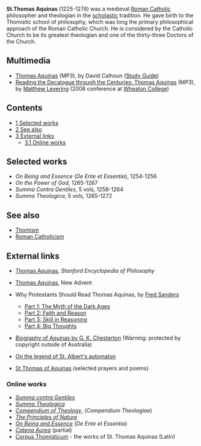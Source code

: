 **St.Thomas Aquinas** (1225-1274) was a medieval
[Roman Catholic](Roman_Catholicism "Roman Catholicism") philosopher
and theologian in the [scholastic](Scholasticism "Scholasticism")
tradition. He gave birth to the Thomistic school of philosophy,
which was long the primary philosophical approach of the Roman
Catholic Church. He is considered by the Catholic Church to be its
greatest theologian and one of the thirty-three Doctors of the
Church.

## Multimedia

-   [Thomas Aquinas](http://worldwidefreeresources.com/upload/CH310_Lecture_29.mp3)
    (MP3), by David Calhoun
    ([Study Guide](http://worldwidefreeresources.com/upload/CH310_SG_29.pdf))
-   [Reading the Decalogue through the Centuries: Thomas Aquinas](http://www.wheaton.edu/CACE/audiodownloads/08THEOLevering.mp3)
    (MP3), by [Matthew Levering](Matthew_Levering "Matthew Levering")
    (2008 conference at
    [Wheaton College](Wheaton_College "Wheaton College"))

## Contents

-   [1 Selected works](#Selected_works)
-   [2 See also](#See_also)
-   [3 External links](#External_links)
    -   [3.1 Online works](#Online_works)





## Selected works

-   *On Being and Essence* (*De Ente et Essentia*), 1254-1256
-   *On the Power of God*, 1265-1267
-   *Summa Contra Gentiles*, 5 vols, 1258-1264
-   *Summa Theologica*, 5 vols, 1265-1272

## See also

-   [Thomism](Thomism "Thomism")
-   [Roman Catholicism](Roman_Catholicism "Roman Catholicism")

## External links

-   [Thomas Aquinas](http://plato.stanford.edu/entries/aquinas/),
    *Stanford Encyclopedia of Philosophy*
-   [Thomas Aquinas](http://www.newadvent.org/cathen/14663b.htm),
    New Advent
-   Why Protestants Should Read Thomas Aquinas, by
    [Fred Sanders](Fred_Sanders "Fred Sanders")
    -   [Part 1: The Myth of the Dark Ages](http://www.scriptoriumdaily.com/2009/05/13/why-protestants-should-read-thomas-aquinas-1-the-myth-of-the-dark-ages/)
    -   [Part 2: Faith and Reason](http://www.scriptoriumdaily.com/2009/05/14/why-protestants-should-read-thomas-aquinas-2-faith-and-reason/)
    -   [Part 3: Skill in Reasoning](http://www.scriptoriumdaily.com/2009/05/15/why-protestants-should-read-thomas-aquinas-3-skill-in-reasoning/)
    -   [Part 4: Big Thoughts](http://www.scriptoriumdaily.com/2009/05/16/why-protestants-should-read-thomas-aquinas-4-big-thoughts/)

-   [Biography of Aquinas by G. K. Chesterton](http://gutenberg.net.au/ebooks01/0100331.txt)
    (Warning: protected by copyright outside of Australia)
-   [On the legend of St. Albert's automaton](http://www.nd.edu/Departments/Maritain/etext/staamp3.htm)
-   [St Thomas of Aquinas](http://www.poetseers.org/spiritual_and_devotional_poets/christian/st_thomas/)
    (selected prayers and poems)

### Online works

-   *[Summa contra Gentiles](http://www.nd.edu/Departments/Maritain/etext/gc.htm)*
-   *[Summa Theologica](http://www.newadvent.org/summa)*
-   *[Compendium of Theology](http://www.op-stjoseph.org/Students/study/thomas/Compendium.htm)*,
    (*Compendium Theologiae*)
-   *[The Principles of Nature](http://www4.desales.edu/~philtheo/aquinas/Nature.html)*
-   *[On Being and Essence](http://www.fordham.edu/halsall/basis/aquinas-esse.html)*
    (*De Ente et Essentia*)
-   *[Catena Aurea](http://www.ccel.org/a/aquinas/catena/home.htm)*
    (partial)
-   [Corpus Thomisticum](http://www.corpusthomisticum.org/) - the
    works of St. Thomas Aquinas (Latin)



